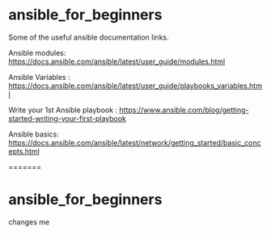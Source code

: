 # ansible_for_beginners			

Some of the useful ansible documentation links.		

Ansible modules: https://docs.ansible.com/ansible/latest/user_guide/modules.html		

Ansible Variables : https://docs.ansible.com/ansible/latest/user_guide/playbooks_variables.html		

Write your 1st Ansible playbook : https://www.ansible.com/blog/getting-started-writing-your-first-playbook		

Ansible basics: https://docs.ansible.com/ansible/latest/network/getting_started/basic_concepts.html		

=======
# ansible_for_beginners

changes me
